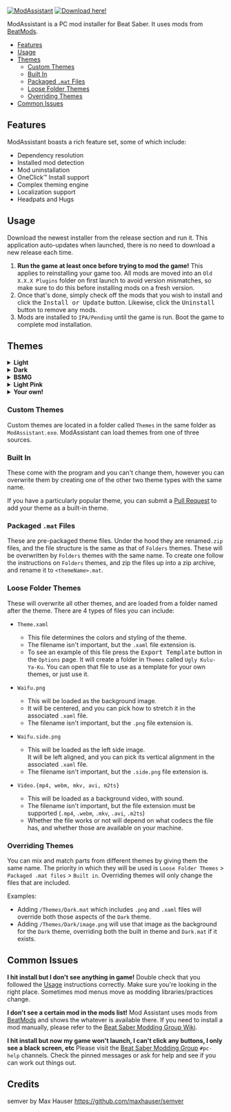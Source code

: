 [![ModAssistant](https://cdn.assistant.moe/images/ModAssistant/Icons/Banner.svg)](https://github.com/Assistant/ModAssistant/releases/latest)
[![Download here!](https://cdn.assistant.moe/images/ModAssistant/Icons/Download.svg)](https://github.com/Assistant/ModAssistant/releases/latest)

ModAssistant is a PC mod installer for Beat Saber. It uses mods from [BeatMods](https://beatmods.com/).

* [Features](#Features)
* [Usage](#Usage)
* [Themes](#Themes)
  * [Custom Themes](#Custom-Themes)
  * [Built In](#Built-In)
  * [Packaged `.mat` Files](#Packaged-mat-Files)
  * [Loose Folder Themes](#Loose-Folder-Themes)
  * [Overriding Themes](#Overriding-Themes)
* [Common Issues](#Common-Issues)


## Features

ModAssistant boasts a rich feature set, some of which include:
* Dependency resolution
* Installed mod detection
* Mod uninstallation
* OneClick&trade; Install support
* Complex theming engine
* Localization support
* Headpats and Hugs

## Usage
Download the newest installer from the release section and run it. This application auto-updates when launched, there is no need to download a new release each time.

1. **Run the game at least once before trying to mod the game!** This applies to reinstalling your game too. All mods are moved into an `Old X.X.X Plugins` folder on first launch to avoid version mismatches, so make sure to do this before installing mods on a fresh version.
2. Once that's done, simply check off the mods that you wish to install and click the <kbd>Install or Update</kbd> button. Likewise, click the <kbd>Uninstall</kbd> button to remove any mods.
3. Mods are installed to `IPA/Pending` until the game is run. Boot the game to complete mod installation.


## Themes
<details>
    <summary><b>Light</b></summary>
    <div>
        <p><img src="https://cdn.assistant.moe/images/ModAssistant/Themes/Light/Intro.png" /></p>
        <p><img src="https://cdn.assistant.moe/images/ModAssistant/Themes/Light/Mods.png" /></p>
        <p><img src="https://cdn.assistant.moe/images/ModAssistant/Themes/Light/About.png" /></p>
        <p><img src="https://cdn.assistant.moe/images/ModAssistant/Themes/Light/Options.png" /></p>
    </div>
</details>

<details>
    <summary><b>Dark</b></summary>
    <div>
        <p><img src="https://cdn.assistant.moe/images/ModAssistant/Themes/Dark/Intro.png" /></p>
        <p><img src="https://cdn.assistant.moe/images/ModAssistant/Themes/Dark/Mods.png" /></p>
        <p><img src="https://cdn.assistant.moe/images/ModAssistant/Themes/Dark/About.png" /></p>
        <p><img src="https://cdn.assistant.moe/images/ModAssistant/Themes/Dark/Options.png" /></p>
    </div>
</details>

<details>
    <summary><b>BSMG</b></summary>
    <div>
        <p><img src="https://cdn.assistant.moe/images/ModAssistant/Themes/BSMG/Intro.png" /></p>
        <p><img src="https://cdn.assistant.moe/images/ModAssistant/Themes/BSMG/Mods.png" /></p>
        <p><img src="https://cdn.assistant.moe/images/ModAssistant/Themes/BSMG/About.png" /></p>
        <p><img src="https://cdn.assistant.moe/images/ModAssistant/Themes/BSMG/Options.png" /></p>
    </div>
</details>

<details>
    <summary><b>Light Pink</b></summary>
    <div>
        <p><img src="https://cdn.assistant.moe/images/ModAssistant/Themes/Light Pink/Intro.png" /></p>
        <p><img src="https://cdn.assistant.moe/images/ModAssistant/Themes/Light Pink/Mods.png" /></p>
        <p><img src="https://cdn.assistant.moe/images/ModAssistant/Themes/Light Pink/About.png" /></p>
        <p><img src="https://cdn.assistant.moe/images/ModAssistant/Themes/Light Pink/Options.png" /></p>
    </div>
</details>

<details>
    <summary><b>Your own!</b></summary>
    <div>
        <p><img src="https://cdn.assistant.moe/images/ModAssistant/Themes/Custom/Intro.png" /></p>
        <p><img src="https://cdn.assistant.moe/images/ModAssistant/Themes/Custom/Mods.png" /></p>
        <p><img src="https://cdn.assistant.moe/images/ModAssistant/Themes/Custom/About.png" /></p>
        <p><img src="https://cdn.assistant.moe/images/ModAssistant/Themes/Custom/Options.png" /></p>
    </div>
</details>

### Custom Themes
Custom themes are located in a folder called `Themes` in the same folder as `ModAssistant.exe`. ModAssistant can load themes from one of three sources.

### Built In
These come with the program and you can't change them, however you can overwrite them by creating one of the other two theme types with the same name.

If you have a particularly popular theme, you can submit a [Pull Request](https://github.com/Assistant/ModAssistant/pulls) to add your theme as a built-in theme.

### Packaged `.mat` Files
These are pre-packaged theme files. Under the hood they are renamed`.zip` files, and the file structure is the same as that of `Folders` themes. These will be overwritten by `Folders` themes with the same name. 
To create one follow the instructions on `Folders` themes, and zip the files up into a zip archive, and rename it to `<themeName>.mat`.

### Loose Folder Themes
These will overwrite all other themes, and are loaded from a folder named after the theme. There are 4 types of files you can include:

* `Theme.xaml` 
  * This file determines the colors and styling of the theme.
  * The filename isn't important, but the `.xaml` file extension is.
  * To see an example of this file press the <kbd>Export Template</kbd> button in the `Options` page. It will create a folder in `Themes` called `Ugly Kulu-Ya-Ku`. You can open that file to use as a template for your own themes, or just use it. 
  
* `Waifu.png` 
  * This will be loaded as the background image.
  * It will be centered, and you can pick how to stretch it in the associated `.xaml` file.
  * The filename isn't important, but the `.png` file extension is.
* `Waifu.side.png`
  * This will be loaded as the left side image.<br />It will be left aligned, and you can pick its vertical alignment in the associated `.xaml` file.
  * The filename isn't important, but the `.side.png` file extension is.
* `Video.{mp4, webm, mkv, avi, m2ts}`
  * This will be loaded as a background video, with sound.
  * The filename isn't important, but the file extension must be supported (`.mp4`, `.webm`, `.mkv`, `.avi`, `.m2ts`)
  * Whether the file works or not will depend on what codecs the file has, and whether those are available on your machine.

### Overriding Themes
You can mix and match parts from different themes by giving them the same name.
The priority in which they will be used is `Loose Folder Themes` > `Packaged .mat files` > `Built in`. Overriding themes will only change the files that are included.

Examples:
* Adding `/Themes/Dark.mat` which includes `.png` and `.xaml` files will override both those aspects of the `Dark` theme.
* Adding `/Themes/Dark/image.png` will use that image as the background for the `Dark` theme, overriding both the built in theme and `Dark.mat` if it exists.


## Common Issues
**I hit install but I don't see anything in game!**
  Double check that you followed the [Usage](#usage) instructions correctly.
  Make sure you're looking in the right place. Sometimes mod menus move as  modding libraries/practices change.
  
**I don't see a certain mod in the mods list!**
  Mod Assistant uses mods from [BeatMods](https://beatmods.com/) and shows the whatever is available there. If you need to install a mod manually, please refer to the [Beat Saber Modding Group Wiki](https://bsmg.wiki/pc-modding.html#manual-installation).
  
**I hit install but now my game won't launch, I can't click any buttons, I only see a black screen, etc**
  Please visit the [Beat Saber Modding Group](https://discord.gg/beatsabermods) `#pc-help` channels. Check the pinned messages or ask for help and see if you can work out things out.
  
## Credits
semver by Max Hauser
https://github.com/maxhauser/semver
